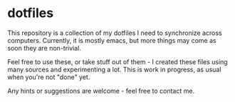 dotfiles
========

This repository is a collection of my dotfiles I need to synchronize across
computers.
Currently, it is mostly emacs, but more things may come as soon they are
non-trivial.

Feel free to use these, or take stuff out of them - I created these files
using many sources and experimenting a lot. This is work in progress, as
usual when you're not "done" yet.

Any hints or suggestions are welcome - feel free to contact me.